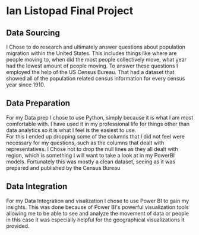 # Ian Listopad Final Project

## Data Sourcing
I Chose to do research and ultimately answer questions about population migration within the 
United States. This includes things like where are people moving to, when did the most people collectively move,
what year had the lowest amount of people moving. To answer these questions I employed the help of the US Census Bureau.
That had a dataset that showed all of the population related census information for every census year since 1910.

## Data Preparation
For my Data prep I chose to use Python, simply because it is what I am most comfortable with. I have
used it in my professional life for things other than data analytics so it is what I feel is the easiest to use.  
For this I ended up dropping some of the columns that I did not feel were necessary for my questions, such as the columns 
that dealt with representatives. I Chose not to drop the null lines as they all dealt with region, which is something I will
want to take a look at in my PowerBI models. Fortunately this was mostly a clean dataset, seeing as it was prepared and published by the Census Bureau

## Data Integration
For my Data Integration and visalization I chose to use Power BI to gain my insights. 
This was done because of Power BI's powerful visualization tools allowing me to be able to see and analyze the movement of data or people in this case
it was especially helpful for the geographical visualizations it provided.

